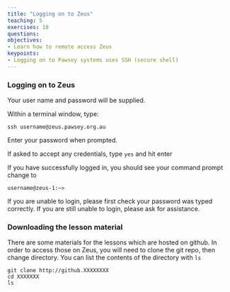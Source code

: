 ```yaml
---
title: "Logging on to Zeus"
teaching: 5
exercises: 10
questions:
objectives:
- Learn how to remote access Zeus
keypoints:
- Logging on to Pawsey systems uses SSH (secure shell)
---
```


### Logging on to Zeus
Your user name and password will be supplied. 

Within a terminal window, type:

```
ssh username@zeus.pawsey.org.au
```

Enter your password when prompted. 

If asked to accept any credentials, type `yes` and hit enter

If you have successfully logged in, you should see your command prompt change to

```
username@zeus-1:~>
```

If you are unable to login, please first check your password was typed correctly. If you are still unable to login, please ask for assistance.


### Downloading the lesson material
There are some materials for the lessons which are hosted on github. In order to access those on Zeus, you will need to clone the git repo, then change directory. You can list the contents of the directory with `ls`


```
git clone http://github.XXXXXXXX
cd XXXXXXX
ls
```
